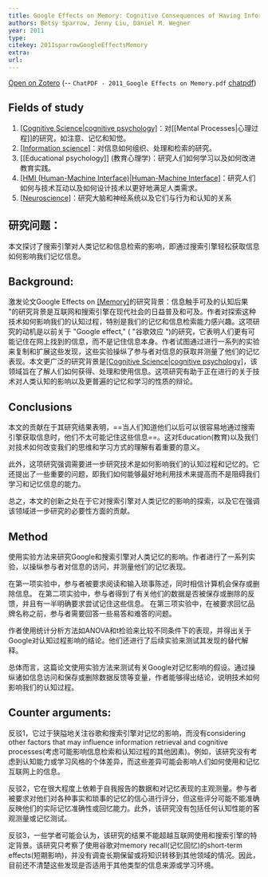 ```yaml
---
title: Google Effects on Memory: Cognitive Consequences of Having Information at Our Fingertips
authors: Betsy Sparrow, Jenny Liu, Daniel M. Wegner
year: 2011
type: 
citekey: 2011sparrowGoogleEffectsMemory
extra: 
url: 
---
```

[Open on Zotero](zotero://select/items/@2011sparrowGoogleEffectsMemory)
(-- `ChatPDF - 2011_Google Effects on Memory.pdf` [chatpdf](https://www.chatpdf.com/c/bvlyKoOIRZBfPLC3zFrI1))

## Fields of study
1. [[Cognitive Science|cognitive psychology]](认知心理学)：对[[Mental Processes|心理过程]]的研究，如注意、记忆和知觉。
2. [[Information science]](信息科学)：对信息如何组织、处理和检索的研究。
3. [[Educational psychology]] (教育心理学)：研究人们如何学习以及如何改进教育实践。
4. [[HMI (Human-Machine Interface)|Human-Machine Interface]](人机互动)：研究人们如何与技术互动以及如何设计技术以更好地满足人类需求。
5. [[Neuroscience]](神经科学)：研究大脑和神经系统以及它们与行为和认知的关系
## 研究问题：
本文探讨了搜索引擎对人类记忆和信息检索的影响，即通过搜索引擎轻松获取信息如何影响我们记忆信息。

## Background:
激发论文Google Effects on [[Memory]](《谷歌对记忆的影响》)的研究背景：信息触手可及的认知后果 "的研究背景是互联网和搜索引擎在现代社会的日益普及和可及。作者对探索这种技术如何影响我们的认知过程，特别是我们的记忆和信息检索能力感兴趣。这项研究的动机是以前关于 "Google effect," ( "谷歌效应 ")的研究，它表明人们更有可能记住在网上找到的信息，而不是记住信息本身。作者试图通过进行一系列的实验来复制和扩展这些发现，这些实验操纵了参与者对信息的获取并测量了他们的记忆表现。本文更广泛的研究背景是[[Cognitive Science|cognitive psychology]](认知心理学领域)，该领域旨在了解人们如何获得、处理和使用信息。这项研究有助于正在进行的关于技术对人类认知的影响以及更普遍的记忆和学习的性质的辩论。

## Conclusions
本文的贡献在于其研究结果表明，==当人们知道他们以后可以很容易地通过搜索引擎获取信息时，他们不太可能记住这些信息==。这对Education(教育)以及我们对技术如何改变我们的思维和学习方式的理解有着重要的意义。

此外，这项研究强调需要进一步研究技术是如何影响我们的认知过程和记忆的。它还提出了一些重要的问题，即我们如何能够最好地利用技术来提高而不是阻碍我们学习和记忆信息的能力。

总之，本文的创新之处在于它对搜索引擎对人类记忆的影响的探索，以及它在强调该领域进一步研究的必要性方面的贡献。
## Method
使用实验方法来研究Google和搜索引擎对人类记忆的影响。作者进行了一系列实验，以操纵参与者对信息的访问，并测量他们的记忆表现。

在第一项实验中，参与者被要求阅读和输入琐事陈述，同时相信计算机会保存或删除信息。
在第二项实验中，参与者得到了有关他们的数据是否被保存或删除的反馈，并且有一半明确要求尝试记住这些信息。
在第三项实验中，在被要求回忆品牌名称之前，参与者需要回答一些易答和难答的问题。

作者使用统计分析方法如ANOVA和t检验来比较不同条件下的表现，并得出关于Google对认知过程影响的结论。他们还进行了后续实验来测试其发现的替代解释。

总体而言，这篇论文使用实验方法来测试有关Google对记忆影响的假设。通过操纵诸如信息访问和保存或删除数据反馈等变量，作者能够得出结论，说明技术如何影响我们的认知过程。

## Counter arguments: 

反驳1，它过于狭隘地关注谷歌和搜索引擎对记忆的影响，而没有considering other factors that may influence information retrieval and cognitive processes(考虑可能影响信息检索和认知过程的其他因素)。例如，该研究没有考虑到认知能力或学习风格的个体差异，而这些差异可能会影响人们如何使用和记忆互联网上的信息。

反驳2，它在很大程度上依赖于自我报告的数据和对记忆表现的主观测量。参与者被要求对他们对各种事实和琐事的记忆的信心进行评分，但这些评分可能不能准确反映他们的实际记忆准确性或回忆能力。此外，该研究没有包括任何认知性能的客观测量或记忆测试。

反驳3，一些学者可能会认为，该研究的结果不能超越互联网使用和搜索引擎的特定背景。该研究只考察了使用谷歌对memory recall(记忆回忆)的short-term effects(短期影响)，并没有调查长期保留或将知识转移到其他领域的情况。因此，目前还不清楚这些发现是否适用于其他类型的信息来源或学习环境。


